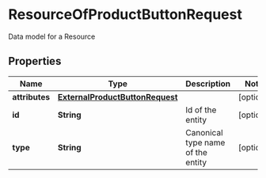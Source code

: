 

# ResourceOfProductButtonRequest

Data model for a Resource

## Properties

Name | Type | Description | Notes
------------ | ------------- | ------------- | -------------
**attributes** | [**ExternalProductButtonRequest**](ExternalProductButtonRequest.md) |  |  [optional]
**id** | **String** | Id of the entity |  [optional]
**type** | **String** | Canonical type name of the entity |  [optional]



